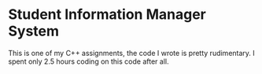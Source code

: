 # **Student Information Manager System**

This is one of my C++ assignments, the code I wrote is pretty rudimentary. I spent only 2.5 hours coding on this code after all.

